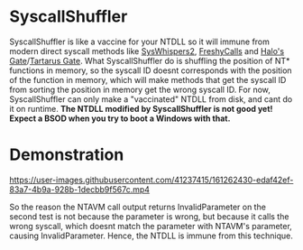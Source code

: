 # SyscallShuffler
SyscallShuffler is like a vaccine for your NTDLL so it will immune from modern direct syscall methods like [SysWhispers2](https://github.com/jthuraisamy/SysWhispers2), [FreshyCalls](https://github.com/crummie5/FreshyCalls) and [Halo's Gate](https://blog.sektor7.net/#!res/2021/halosgate.md)/[Tartarus Gate](https://github.com/trickster0/TartarusGate/). What SyscallShuffler do is shuffling the position of NT* functions in memory, so the syscall ID doesnt corresponds with the position of the function in memory, which will make methods that get the syscall ID from sorting the position in memory get the wrong syscall ID. For now, SyscallShuffler can only make a "vaccinated" NTDLL from disk, and cant do it on runtime. **The NTDLL modified by SyscallShuffler is not good yet! Expect a BSOD when you try to boot a Windows with that.**

# Demonstration
https://user-images.githubusercontent.com/41237415/161262430-edaf42ef-83a7-4b9a-928b-1decbb9f567c.mp4

So the reason the NTAVM call output returns InvalidParameter on the second test is not because the parameter is wrong, but because it calls the wrong syscall, which doesnt match the parameter with NTAVM's parameter, causing InvalidParameter. Hence, the NTDLL is immune from this technique.
